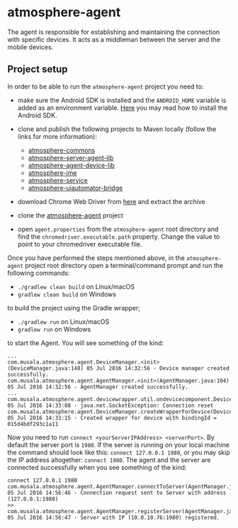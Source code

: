 # atmosphere-agent
The agent is responsible for establishing and maintaining the connection with specific devices. It acts as a middleman between the server and the mobile devices.

## Project setup
In order to be able to run the `atmosphere-agent` project you need to:
* make sure the Android SDK is installed and the `ANDROID_HOME` variable is added as an environment variable. [Here](https://github.com/MusalaSoft/atmosphere-docs/blob/master/setup/android_sdk.md) you may read how to install the Android SDK.

* clone and publish the following projects to Maven locally (follow the links for more information):
  * [atmosphere-commons](https://github.com/MusalaSoft/atmosphere-commons)
  * [atmosphere-server-agent-lib](https://github.com/MusalaSoft/atmosphere-server-agent-lib)
  * [atmosphere-agent-device-lib](https://github.com/MusalaSoft/atmosphere-agent-device-lib)
  * [atmosphere-ime](https://github.com/MusalaSoft/atmosphere-ime)
  * [atmosphere-service](https://github.com/MusalaSoft/atmosphere-uiautomator-bridge)
  * [atmosphere-uiautomator-bridge](https://github.com/MusalaSoft/atmosphere-uiautomator-bridge)
* download Chrome Web Driver from [here](https://sites.google.com/a/chromium.org/chromedriver/) and extract the archive
* clone the [atmosphere-agent](https://github.com/MusalaSoft/atmosphere-agent) project
* open `agent.properties` from the `atmosphere-agent` root directory and find the `chromedriver.executable.path` property. Change the value to point to your chromedriver executable file.

Once you have performed the steps mentioned above, in the `atmosphere-agent` project root directory open a terminal/command prompt and run the following commands:

* `./gradlew clean build` on Linux/macOS
* `gradlew clean build` on Windows

to build the project using the Gradle wrapper;

* `./gradlew run` on Linux/macOS
* `gradlew run` on Windows

to start the Agent. You will see something of the kind:
```
...
com.musala.atmosphere.agent.DeviceManager.<init>(DeviceManager.java:148) 05 Jul 2016 14:32:56 - Device manager created successfully.
com.musala.atmosphere.agent.AgentManager.<init>(AgentManager.java:104) 05 Jul 2016 14:32:56 - AgentManager created successfully.
...
com.musala.atmosphere.agent.devicewrapper.util.ondevicecomponent.DeviceRequestSender.request(DeviceRequestSender.java:148) 05 Jul 2016 14:33:08 - java.net.SocketException: Connection reset
com.musala.atmosphere.agent.DeviceManager.createWrapperForDevice(DeviceManager.java:342) 05 Jul 2016 14:33:15 - Created wrapper for device with bindingId = 015d4bdf293c1a11
```
Now you need to run `connect <yourServerIPAddress> <serverPort>`. By default the server port is `1980`. If the server is running on your local machine the command should look like this: `connect 127.0.0.1 1980`, or you may skip the IP address altogether: `connect 1980`. The agent and the server are connected successfully when you see something of the kind:

```
connect 127.0.0.1 1980
com.musala.atmosphere.agent.AgentManager.connectToServer(AgentManager.java:223) 05 Jul 2016 14:56:46 - Connection request sent to Server with address (127.0.0.1:1980)
>> com.musala.atmosphere.agent.AgentManager.registerServer(AgentManager.java:197) 05 Jul 2016 14:56:47 - Server with IP (10.0.10.76:1980) registered.
```

